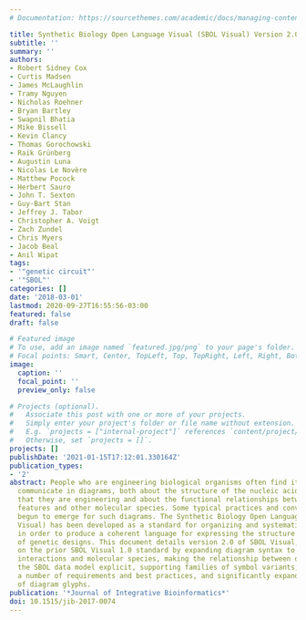 ```yaml
---
# Documentation: https://sourcethemes.com/academic/docs/managing-content/

title: Synthetic Biology Open Language Visual (SBOL Visual) Version 2.0
subtitle: ''
summary: ''
authors:
- Robert Sidney Cox
- Curtis Madsen
- James McLaughlin
- Tramy Nguyen
- Nicholas Roehner
- Bryan Bartley
- Swapnil Bhatia
- Mike Bissell
- Kevin Clancy
- Thomas Gorochowski
- Raik Grünberg
- Augustin Luna
- Nicolas Le Novère
- Matthew Pocock
- Herbert Sauro
- John T. Sexton
- Guy-Bart Stan
- Jeffrey J. Tabor
- Christopher A. Voigt
- Zach Zundel
- Chris Myers
- Jacob Beal
- Anil Wipat
tags:
- '"genetic circuit"'
- '"SBOL"'
categories: []
date: '2018-03-01'
lastmod: 2020-09-27T16:55:56-03:00
featured: false
draft: false

# Featured image
# To use, add an image named `featured.jpg/png` to your page's folder.
# Focal points: Smart, Center, TopLeft, Top, TopRight, Left, Right, BottomLeft, Bottom, BottomRight.
image:
  caption: ''
  focal_point: ''
  preview_only: false

# Projects (optional).
#   Associate this post with one or more of your projects.
#   Simply enter your project's folder or file name without extension.
#   E.g. `projects = ["internal-project"]` references `content/project/deep-learning/index.md`.
#   Otherwise, set `projects = []`.
projects: []
publishDate: '2021-01-15T17:12:01.330164Z'
publication_types:
- '2'
abstract: People who are engineering biological organisms often find it useful to
  communicate in diagrams, both about the structure of the nucleic acid sequences
  that they are engineering and about the functional relationships between sequence
  features and other molecular species. Some typical practices and conventions have
  begun to emerge for such diagrams. The Synthetic Biology Open Language Visual (SBOL
  Visual) has been developed as a standard for organizing and systematizing such conventions
  in order to produce a coherent language for expressing the structure and function
  of genetic designs. This document details version 2.0 of SBOL Visual, which builds
  on the prior SBOL Visual 1.0 standard by expanding diagram syntax to include functional
  interactions and molecular species, making the relationship between diagrams and
  the SBOL data model explicit, supporting families of symbol variants, clarifying
  a number of requirements and best practices, and significantly expanding the collection
  of diagram glyphs.
publication: '*Journal of Integrative Bioinformatics*'
doi: 10.1515/jib-2017-0074
---
```

